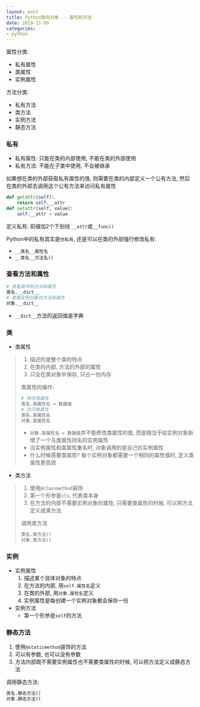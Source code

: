 ```yaml
---
layout: post
title: Python面向对象 -- 属性和方法
date: 2019-11-09
categories:
- python
---
```

属性分类:
* 私有属性
* 类属性
* 实例属性

方法分类:
* 私有方法
* 类方法
* 实例方法
* 静态方法

### 私有
* 私有属性: 只能在类的内部使用, 不能在类的外部使用<br>
* 私有方法: 不能在子类中使用, 不会被继承<br>

如果想在类的外部获取私有属性的值, 则需要在类的内部定义一个公有方法, 然后在类的外部去调用这个公有方法来访问私有属性<br>
```python
def getattr(self):
    return self.__attr
def setattr(self, value):
    self.__attr = value
```

定义私有: 前缀加2个下划线 `__attr`或`__func()`<br>

Python中的私有其实是`伪私有`, 还是可以在类的外部强行修改私有:
* `__类名__属性名`
* `__类名__方法名()`

### 查看方法和属性
```python
# 查看类中的方法和属性
类名.__dict__
# 查看实例对象的方法和属性
对象.__dict__
```
* `__dict__`方法的返回值是字典

### 类
* 类属性
> 1. 描述的是整个类的特点
> 2. 在类的内部, 方法的外部的属性
> 3. 只会在类对象中保存, 只占一份内存
>
> 类属性的操作:
> ```python
> # 修改类属性
> 类名.类属性名 = 数据值
> # 访问类属性
> 类名.类属性名
> 对象.类属性名
> ```
> * `对象.类属性名 = 数据值`并不能修改类属性的值, 而是相当于给实例对象新增了一个与类属性同名的实例属性
> * 当实例属性和类属性重名时, 对象调用的是自己的实例属性
> * 什么时候需要类属性? 每个实例对象都需要一个相同的属性值时, 定义类属性更高效

* 类方法
> 1. 使用`@classmethod`装饰
> 2. 第一个形参是`cls`, 代表类本身
> 3. 在方法的内部不需要实例对象的属性, 只需要类属性的时候, 可以把方法定义成类方法<br>
> 
> 调用类方法
> ```python
> 类名.类方法()
> 对象.类方法()
> ```

### 实例
* 实例属性
	1. 描述某个具体对象的特点
	2. 在方法的内部, 用`self.属性名`定义
	3. 在类的外部, 用`对象.属性名`定义
	4. 实例属性是每创建一个实例对象都会保存一份
* 实例方法
	* 第一个形参是`self`的方法


### 静态方法
1. 使用`@staticmethod`装饰的方法
2. 可以有参数, 也可以没有参数
3. 方法内部既不需要实例属性也不需要类属性的时候, 可以把方法定义成静态方法

调用静态方法:
```python
类名.静态方法()
对象.静态方法()
```



